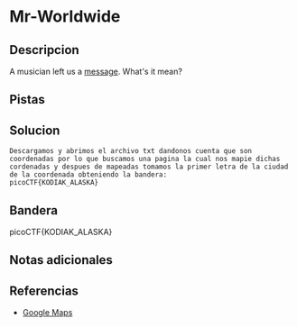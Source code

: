 # Mr-Worldwide

## Descripcion
A musician left us a [message](https://jupiter.challenges.picoctf.org/static/d5570d48262dbba2a31f2a940409ad9d/message.txt). What's it mean?
## Pistas

## Solucion
```
Descargamos y abrimos el archivo txt dandonos cuenta que son coordenadas por lo que buscamos una pagina la cual nos mapie dichas cordenadas y despues de mapeadas tomamos la primer letra de la ciudad de la coordenada obteniendo la bandera:
picoCTF{KODIAK_ALASKA}
```

## Bandera

picoCTF{KODIAK_ALASKA}

## Notas adicionales

## Referencias
- [Google Maps](https://www.google.com.mx/maps)